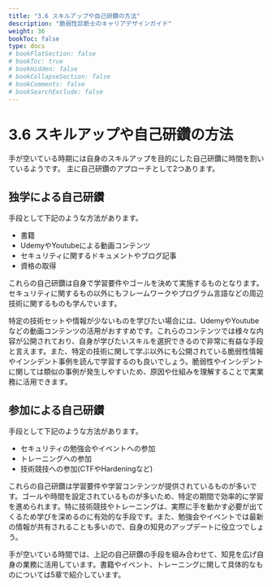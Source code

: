 ```yaml
---
title: "3.6 スキルアップや自己研鑽の方法"
description: "脆弱性診断士のキャリアデザインガイド"
weight: 36
bookToc: false
type: docs
# bookFlatSection: false
# bookToc: true
# bookHidden: false
# bookCollapseSection: false
# bookComments: false
# bookSearchExclude: false
---
```


# 3.6 スキルアップや自己研鑽の方法

手が空いている時期には自身のスキルアップを目的にした自己研鑽に時間を割いているようです。
主に自己研鑽のアプローチとして2つあります。

## 独学による自己研鑽
手段として下記のような方法があります。
* 書籍
* UdemyやYoutubeによる動画コンテンツ
* セキュリティに関するドキュメントやブログ記事
* 資格の取得

これらの自己研鑽は自身で学習要件やゴールを決めて実施するものとなります。セキュリティに関するもの以外にもフレームワークやプログラム言語などの周辺技術に関するものも学んでいます。

特定の技術セットや情報が少ないものを学びたい場合には、UdemyやYoutubeなどの動画コンテンツの活用がおすすめです。これらのコンテンツでは様々な内容が公開されており、自身が学びたいスキルを選択できるので非常に有益な手段と言えます。また、特定の技術に関して学ぶ以外にも公開されている脆弱性情報やインシデント事例を読んで学習するのも良いでしょう。脆弱性やインシデントに関しては類似の事例が発生しやすいため、原因や仕組みを理解することで実業務に活用できます。


## 参加による自己研鑽
手段として下記のような方法があります。

* セキュリティの勉強会やイベントへの参加
* トレーニングへの参加
* 技術競技への参加(CTFやHardeningなど)

これらの自己研鑽は学習要件や学習コンテンツが提供されているものが多いです。ゴールや時間を設定されているものが多いため、特定の期間で効率的に学習を進められます。特に技術競技やトレーニングは、実際に手を動かす必要が出てくるため学びを深めるのに有効的な手段です。また、勉強会やイベントでは最新の情報が共有されることも多いので、自身の知見のアップデートに役立つでしょう。

手が空いている時間では、上記の自己研鑽の手段を組み合わせて、知見を広げ自身の業務に活用しています。書籍やイベント、トレーニングに関して具体的なものについては5章で紹介しています。
